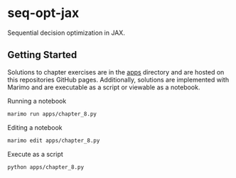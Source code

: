 # seq-opt-jax

Sequential decision optimization in JAX.

## Getting Started

Solutions to chapter exercises are in the [apps](./apps/) directory and are hosted on this repositories GitHub pages. Additionally, solutions are implemented with Marimo and are executable as a script or viewable as a notebook.

Running a notebook

```bash
marimo run apps/chapter_8.py
```

Editing a notebook

```bash
marimo edit apps/chapter_8.py
```

Execute as a script

```bash
python apps/chapter_8.py
```
